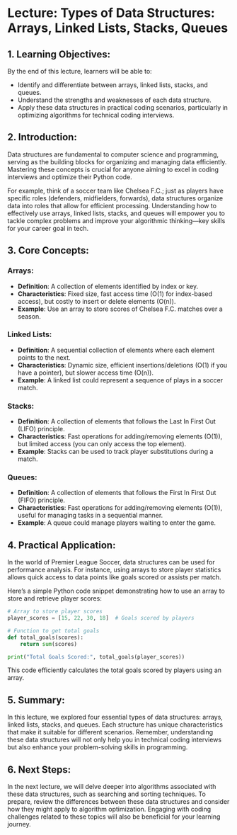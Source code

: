 # Lecture: Types of Data Structures: Arrays, Linked Lists, Stacks, Queues

## 1. Learning Objectives:
By the end of this lecture, learners will be able to:
- Identify and differentiate between arrays, linked lists, stacks, and queues.
- Understand the strengths and weaknesses of each data structure.
- Apply these data structures in practical coding scenarios, particularly in optimizing algorithms for technical coding interviews.

## 2. Introduction:
Data structures are fundamental to computer science and programming, serving as the building blocks for organizing and managing data efficiently. Mastering these concepts is crucial for anyone aiming to excel in coding interviews and optimize their Python code. 

For example, think of a soccer team like Chelsea F.C.; just as players have specific roles (defenders, midfielders, forwards), data structures organize data into roles that allow for efficient processing. Understanding how to effectively use arrays, linked lists, stacks, and queues will empower you to tackle complex problems and improve your algorithmic thinking—key skills for your career goal in tech.

## 3. Core Concepts:
### Arrays:
- **Definition**: A collection of elements identified by index or key.
- **Characteristics**: Fixed size, fast access time (O(1) for index-based access), but costly to insert or delete elements (O(n)).
- **Example**: Use an array to store scores of Chelsea F.C. matches over a season.

### Linked Lists:
- **Definition**: A sequential collection of elements where each element points to the next.
- **Characteristics**: Dynamic size, efficient insertions/deletions (O(1) if you have a pointer), but slower access time (O(n)).
- **Example**: A linked list could represent a sequence of plays in a soccer match.

### Stacks:
- **Definition**: A collection of elements that follows the Last In First Out (LIFO) principle.
- **Characteristics**: Fast operations for adding/removing elements (O(1)), but limited access (you can only access the top element).
- **Example**: Stacks can be used to track player substitutions during a match.

### Queues:
- **Definition**: A collection of elements that follows the First In First Out (FIFO) principle.
- **Characteristics**: Fast operations for adding/removing elements (O(1)), useful for managing tasks in a sequential manner.
- **Example**: A queue could manage players waiting to enter the game.

## 4. Practical Application:
In the world of Premier League Soccer, data structures can be used for performance analysis. For instance, using arrays to store player statistics allows quick access to data points like goals scored or assists per match. 

Here’s a simple Python code snippet demonstrating how to use an array to store and retrieve player scores:

```python
# Array to store player scores
player_scores = [15, 22, 30, 18]  # Goals scored by players

# Function to get total goals
def total_goals(scores):
    return sum(scores)

print("Total Goals Scored:", total_goals(player_scores))
```

This code efficiently calculates the total goals scored by players using an array.

## 5. Summary:
In this lecture, we explored four essential types of data structures: arrays, linked lists, stacks, and queues. Each structure has unique characteristics that make it suitable for different scenarios. Remember, understanding these data structures will not only help you in technical coding interviews but also enhance your problem-solving skills in programming.

## 6. Next Steps:
In the next lecture, we will delve deeper into algorithms associated with these data structures, such as searching and sorting techniques. To prepare, review the differences between these data structures and consider how they might apply to algorithm optimization. Engaging with coding challenges related to these topics will also be beneficial for your learning journey.